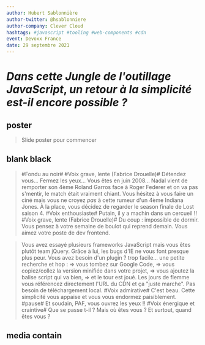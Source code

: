 ```yaml
---
author: Hubert Sablonnière
author-twitter: @hsablonniere
author-company: Clever Cloud
hashtags: #javascript #tooling #web-components #cdn
event: Devoxx France
date: 29 septembre 2021
---
```


# _Dans cette_ *Jungle de  l'outillage JavaScript*, _un retour à la simplicité est-il encore possible ?_

## poster
> Slide poster pour commencer

## blank black
> #Fondu au noir#
> #Voix grave, lente (Fabrice Drouelle)#
> Détendez vous...
> Fermez les yeux...
> Vous êtes en juin 2008...
> Nadal vient de remporter son 4ème Roland Garros face à Roger Federer et on va pas s'mentir, le match était vraiment chiant.
> Vous hésitez à vous faire un ciné mais vous ne croyez *pas* à cette rumeur d'un 4ème Indiana Jones.
> À la place, vous décidez de regarder le season finale de Lost saison 4.
> #Voix enthousiaste#
> Putain, il y a machin dans un cercueil !!
> #Voix grave, lente (Fabrice Drouelle)#
> Du coup : impossible de dormir.
> Vous pensez à votre semaine de boulot qui reprend demain.
> Vous aimez votre poste de dev frontend.
<!-- > Vous aimez votre poste de dev frontend mais, -->
<!-- > #Voix grave, lente et rassurante# -->
<!-- https://www.w3counter.com/globalstats.php?year=2008&month=6 -->
<!-- > vous pestez souvent contre IE 6 et 7, et leurs 63% de part de marché. -->
<!-- > Le plus souvent, vous bosser avec Firefox et son légendaire add-on : Firebug. -->
<!-- > Ils ont quand même réussi à monter à 30 pourcents chez Mozilla. -->
<!-- > Pendant ce temps là, Safari et Opera se partage les miettes avec quelques pourcents chacun. -->
<!-- Dojo 2005, Prototype 2005, Mootools 2007 -->
<!-- https://jquery.org/history/ -->
<!-- > On en est à la version 1.2.6 (mai 2008). -->
<!-- > Côté framework JavaScript, vous avez testé Mootools et Prototype mais depuis quelques temps, vous êtes plutôt team jQuery. -->
> Vous avez essayé plusieurs frameworks JavaScript mais vous êtes plutôt team jQuery.
> Grâce à lui, les bugs d'IE ne vous font presque plus peur.
> Vous avez besoin d'un plugin ? trop facile...
> une petite recherche et hop :
> => vous tombez sur Google Code,
> => vous copiez/collez la version minifiée dans votre projet,
> => vous ajoutez la balise script qui va bien,
> => et le tour est joué.
> Les jours de flemme vous référencez directement l'URL du CDN et ça "juste marche".
> Pas besoin de téléchargement local.
> #Voix admirative#
> C'est beau.
> Cette simplicité vous appaise et vous vous endormez paisiblement.
> #pause#
> Et soudain, PAF, vous ouvrez les yeux !!
> #Voix énergique et craintive#
> Que se passe t-il ?
> Mais où êtes vous ?
> Et surtout, quand êtes vous ?

## media contain
<!-- music predator ?? https://www.youtube.com/watch?v=oXnAxydhZ8M -->
<audio src="src/music/horn.ogg">
<img src="src/img/calendar-2021.jpg">
> #voix grave#
> Vous venez de débarquer en 2021 où le chaos s'est installé :

## media
<img src="src/img/nadal.jpg">
> #Rapide#
> => Nadal a perdu 4 fois Roland Garros.

## media
<img src="src/img/lost-02.jpg">
> => La fin de Lost était nulle.

## media
<img src="src/img/indiana-02.webp">
> => Il y a des rumeurs d'un 5ème Indiana Jones pour 2022 ... n'im-por-te quoi.

<!-- ## todo
brexit
> => Le Royaume Uni est sorti de l'UE. -->

<!-- ## todo
comparatif fusées
> => On continue à dérégler le climat mais pendant ce temps là, on a des milliardaires qui font un concours de "fusée". -->

## media
<img src="src/img/pangolin.jpg">
> => Et pour coroner le tout, depuis qu'un mec a bouffé un pangolin à l'autre bout de la planète,

## media
<img src="src/img/antenna.jpg">

## media
<img src="src/img/qrcode.jpg">
> on s'est tous fait injecter la 5G et on voit des QR code partout.
> #Pause#
> Ouais je sais, c'est dingue mais vous pouvez me croire, j'ai fais mes propres recherches.
> #Clin d'oeil#
> Côté dev frontend, le monde est devenu fou :

<!-- ## todo
Chrome 63%
> Google a sorti un navigateur et domine le marché avec 63%. -->

<!-- ## todo
Microsoft Edge
> Microsoft a abandonné IE pour créer Edge, un navigateur basé sur celui de Google. -->

<!-- ## todo
iPhone = SMIC => Safari 18%
> Apple impose le moteur de Safari sur tous ses iMachins, du coup, ils sont montés à 18% (ah oui, l'iPhone coûte un SMIC maintenant). -->

<!-- ## todo
Firefox 5%
> En pendant ce temps là, notre petit panda roux adoré est tombé sous la barre des 5%.
> C'est tellement triste, mais attends il y a pire : -->

## media white
<img src="src/img/rip-jquery.svg">
> #Voix sidérée#
> jQuery c'est devenu has been, genre has been de ouf.
> Maintenant, le framework à la mode,

## media
<img src="src/img/party-react.png">
> c'est React et tout le monde fait des Single Page Application.
> Du coup, tu peux oublier la simplicité plug-and-play de l'ère jQuery.

## image-grid
<img src="src/img/logo-closure.svg">
<img src="src/img/logo-nodejs.svg">
<img src="src/img/logo-npm.svg">
<img src="src/img/logo-browserify.svg">
<img src="src/img/logo-bower.svg">
<img src="src/img/logo-brunch.svg">
<img src="src/img/logo-grunt.svg">
<img src="src/img/logo-gulp.svg">
<img src="src/img/logo-broccoli.svg">
<img src="src/img/logo-webpack.svg">
<img src="src/img/logo-traceur.svg">
<img src="src/img/logo-typescript.svg">
<img src="src/img/logo-babel.svg">
<img src="src/img/logo-terser.svg">
<img src="src/img/logo-rollup.svg">
<img src="src/img/logo-parcel.svg">
<img src="src/img/logo-swc.svg">
<img src="src/img/logo-esbuild.svg">
<img src="src/img/logo-snowpack.svg">
<img src="src/img/logo-vitejs.svg">
<img src="src/img/logo-rome.svg">

> Non... maintenant, pour ajouter une dépendance et l'utiliser, il te faut Node.js, npm, un task runner, un bundler, un transpiler, un minifier, un linter, un formatter...
> En vrai, faut un bac+17 pour t'y retrouver dans tous ces outils JavaScript.
> #Ralentir#
> C'est devenu la jungle et j'crois vraiment qu'le moment est venu de faire le point sur la question.

## poster
> #mode normal (et énergique)#
> Bonjour à *toutes* et à tous !
> J'm'appelle Hubert Sablonnière,
> J'suis développeur Web chez #Clever Cloud# et aujourd'hui, j'ai envie de vous parler de jungle et d'outils JavaScript.
> On va d'abord revenir sur certains concepts et termes inventés ou popularisés par ces outils.
> D'ailleurs, on va se concentrer sur le build JavaScript, sinon on en a pour la semaine.
> Et ensuite, on verra au travers d'un retour d'expérience, si c'est possible de revenir à un système plus simple,
> comment... ?
> et qu'est ce que ça implique ?
> Allez, c'est parti !

<!-- Use this when we do the REX -->
<!-- ## media logo -->
<!-- <img src="src/img/logo-clever-cloud.svg"> -->

## section
Guide de survie
> On commence tout de suite par un petit guide simplifié de termes à connaitre pour survivre en milieu JavaScript.
> Depuis le début des années 2000, quand on voulait améliorer les performances d'une page Web qui charge du JS, on faisait appel à la...
<!-- > Depuis 2008, on a vu arriver pas mal de nouveaux termes.
> Bon l'idée, c'est pas de vous les lister un par un ni de décrire en détails ce qu'ils font ou ne font pas.
> C'qui m'intéresse aujourd'hui, c'est plutôt de revenir chronologiquement sur l'arrivée de certains concepts et expliquer en quoi c'est utile.
> D'ailleurs, on va mettre de côté tout ce qui concerne l'optimisation images, les préprocesseur CSS, les test-runner... -->

<!-- terme + schema (progressif) : on explique ce que ça fait -->
<!-- terme + impact : on expliquer à quoi ça sert -->
<!-- terme + logos -->

## definition animation
Minification
> ...minification.

## definition todo
Minification
<img src="/src/img/definition-minification.png">
> *L'idée :* on prend un fichier JS, on enlève les espaces, les commentaires...
> bref tout ce qu'on peut pour que ça continue à fonctionner pareil mais avec moins de code.
> C'est une sorte de compression avec perte de données.

## definition
Minification
* Moins de code
* _(charger + parser + exécuter)_
> *Le but :* reduire à quantité de code que le navigateur doit : charger, parser et exécuter.
> C'est pas nouveau du tout hein.

<!-- https://www.fusioncharts.com/blog/5-excellent-javascript-minification-tools-to-improve-your-code-performance/ -->
## definition
Minification (regex)
* 200?: jsmin <img src="">
* 200?: Packer <img src="">
* 200?: YUI compressor <img src="">
> Les moins jeunes d'entre nous se rappelleront de jsmin, Packer (jQuery), ou YUI compressor.

## definition
Minification (parseur)
* 2009: Closure<br>compiler <img src="src/img/logo-closure.svg">
* 2011: Uglify <img>
* 2017: Babel minify <img>
> Depuis 2008, on a eu pas mal de nouveau outils pour ça...

## definition
Minification (parseur)
* _"mangling"_ de noms de variable
* &nbsp;
> Ce qui est amusant c'est que si on passe la version minifiée d'un jQuery de 2008 dans Terser, on passe de 55kB à 46kB

## definition
Minification (parseur)
* _"mangling"_ de noms de variable
* élimination de code mort (DCE)
> Ce qui est amusant c'est que si on passe la version minifiée d'un jQuery de 2008 dans Terser, on passe de 55kB à 46kB

## definition
Minification (parseur)
* 2018: Terser (JS) <img src="src/img/logo-terser.svg">
* 2019: swc (Rust) <img src="src/img/logo-swc.svg">
* 2020: esbuild (go) <img src="src/img/logo-esbuild.svg">
> ...et en ce moment, on est plutôt sur Terser qui se fait talloner par esbuild et SWC.
<!-- pourquoi pas ajouter le logo de rust et go par dessus -->

## definition todo terminal
Minification (parseur)
<!-- curl -s https://code.jquery.com/jquery-1.2.6.min.js | human-size -->
<!-- curl -s https://code.jquery.com/jquery-1.2.6.min.js | terser --compress --mangle | human-size -->
<!-- curl -s https://code.jquery.com/jquery-3.6.0.min.js | human-size -->
<!-- curl -s https://code.jquery.com/jquery-3.6.0.min.js | terser --compress --mangle | human-size -->

## definition todo
```js foo
// Source
const FORD_YEAR = 1942;

function canPlayIndianaJones (name, year) {
    const age = 2021 - year;
    if (age > 50) {
        console.log('NO, too old!');
    }
    else {
        console.log('Yep ;-)');
    }
}

canPlayIndianaJones('Harrison Ford', FORD_YEAR);
```

## definition todo
```js
const FORD_YEAR=1942;function canPlayIndianaJones(name,year){const age=2021-year;if(age>50)console.log("NO, too old!");else console.log("Yep ;-)")}canPlayIndianaJones("Harrison Ford",FORD_YEAR);
```

```js invisible
const o=1942;function n(o,n){const l=2021-n;if(l>50)console.log("NO, too old!");else console.log("Yep ;-)")}n("Harrison Ford",o);
```

```js
2021-1942>50?console.log("NO, too old!"):console.log("Yep ;-)");
```

```js
console.log("NO, too old!");
```

## definition todo
```js
const FORD_YEAR=1942;function canPlayIndianaJones(name,year){const age=2021-year;if(age>50)console.log("NO, too old!");else console.log("Yep ;-)")}canPlayIndianaJones("Harrison Ford",FORD_YEAR);
```

```js
const o=1942;function n(o,n){const l=2021-n;if(l>50)console.log("NO, too old!");else console.log("Yep ;-)")}n("Harrison Ford",o);
```

```js
2021-1942>50?console.log("NO, too old!"):console.log("Yep ;-)");
```

```js
console.log("NO, too old!");
```

## blank white
> Pour des raisons de confort de dev, on a commencé à séparer nos fichiers.
> Tant qu'on les chargeait dans le bon ordre,
> en gros tant qu'on mettait jQuery avant les plugins jQuery etc...
> ça se passait bien.
> Du coup, pour pas déteriorer les perfs et l'expérience utilisateur, on a commencé à faire de la...

## todo
TERSER:
It's not well known, but whitespace removal and symbol mangling accounts for 95% of the size reduction in minified code for most JavaScript - not elaborate code transforms. One can simply disable compress to speed up Terser builds by 3 to 4 times.

## definition animation
Concaténation

## definition todo
Concaténation
<img src="/src/img/definition-concatenation.png">
> ...Concaténation.
> *L'idée :* on prend plusieurs fichiers et on les assemble en un seul fichier en respectant l'ordre.

## definition
Concaténation
* Moins de requêtes HTTP
> *Le but :* réduire le nombre de requêtes HTTP.
> En HTTP 1.1, un navigateur ne peut pas faire + de 6/8 requêtes en parallèle vers le même site.
> On a fait ça pendant longtemps, j'me rappelle que sur un projet angular.js en 2014, on avait du grunt puis du gulp pour faire ça.

## definition
Task runners / Pipeline
* 2011/2012: Brunch <img src="src/img/logo-brunch.svg">
* 2012: Grunt <img src="src/img/logo-grunt.svg">
* 2013: Gulp <img src="src/img/logo-gulp.svg">
* 2014: Broccoli <img src="src/img/logo-broccoli.svg">
> Ça rend en partie obsolète beaucoup de choses qu'on faisait manuellement avec des outils comme grunt gulp etc...
> Où on devait lui expliquer qui allait avec qui.

## blank white
> Respecter l'odre des fichiers, c'était un peu fragile du coup, on a commencé utiliser des systèmes de modules pour expliciter les dépendances.
> Module machin a besoin de module truc qui lui a besoin de module chose.
> Après avoir joué avec différents systèmes de modules, une bonne partie de la communauté a opté pour le système CommonJS (polularisé par Node.js).
> C'est là qu'on est passé au niveau supérieur de la concaténation...
<!-- requirejs et quoi d'autres -->
<!-- logo cjs/esm https://github.com/wessberg/cjstoesm -->

## definition animation
Bundling

## definition todo
Bundling
> ...le bundling.
<img src="/src/img/definition-bundling.png">
> *L'idée :* on prend un fichier source, on analyse les dépendances et on assemble ces dépendances dans le bon ordre, dans un seul fichier et avec un peu de glue pour que ça continue à fonctionner.
> C'est une sorte de concaténation ++ qui connait le système de modules et qui se base sur le graphe de dépendances.

## definition
Bundling
* Moins de requêtes HTTP
> *Le but :* toujours réduire le nombre de requêtes HTTP.
> En HTTP 1.1, un navigateur ne peut pas faire + de 6/8 requêtes en parallèle vers le même site
> Le graphe de dépendances se limite pas au JavaScript, certains d'entre eux analyse le HTML, le CSS, les images, les polices...

<!-- https://github.com/google/closure-compiler/blob/7ff6e25843097791416d1544c88dc8711f6be64a/src/com/google/javascript/jscomp/deps/DepsGenerator.java -->
## definition
Bundling (précurseurs)
* 2009: Closure<br>compiler <img src="src/img/logo-closure.svg">
<!-- * 2010: Dojo Toolkit <img src="src/img/logo-dojo.svg"> -->
* 2010: r.js<br>(requirejs) <img src="src/img/logo-requirejs.svg">
* 2011: Browserify <img src="src/img/logo-browserify.svg">
<!-- difficile de savoir s'il faut citer Dojo -->
<!-- https://dojotoolkit.org/documentation/tutorials/1.6/build/index.html -->

<!-- https://github.com/google/closure-compiler/blob/7ff6e25843097791416d1544c88dc8711f6be64a/src/com/google/javascript/jscomp/deps/DepsGenerator.java -->
## definition
Bundling
* 2014: Webpack <img src="src/img/logo-webpack.svg">
* 2015: Rollup <img src="src/img/logo-rollup.svg">
* 2018: Parcel <img src="src/img/logo-parcel.svg">
> Ça a clairement commencé avec Browserify
> Le plus connu, c'est probablement Webpack
> Perso j'aime bcp Rollup car il est fort en ESM
> alors que sur mon site j'utilise Parcel qui est balaise avec HTML

## definition
Bundling (nouvelle génération)
* 2020: esbuild (go) <img src="src/img/logo-esbuild.svg">
* 2020: Spack (rust) <img src="src/img/logo-swc.svg">
* 2020/2021: Rome (JS/rust) <img src="src/img/logo-rome.svg">
> Dans les petits nouveaux, on retrouve esbuild qui envoie du lourd au niveau perfs
> (montrer le site de esbuild)
> On a aussi Rome qui se vend comme un outil qui fait tout mais ils ont levé des millions et du coup, ils jettent tout pour tout refaire en Rust alors on sait pas trop quand ça sort ni si ça sera bien mais on attend.

## media top
<img src="src/img/screenshot-esbuild.jpg" screenshot-url="https://esbuild.github.io/">

## definition
Serveurs de dev
* 2020: WDS <img src="src/img/logo-modernweb.svg">
* 01/2020: Snowpack <img src="src/img/logo-snowpack.svg">
* 04/2020: Vite <img src="src/img/logo-vitejs.svg">
> Ce qui est marrant c'est qu'on a deux outils comparables qui sont sortis récemment
> Il se focalise sur la partie serveur de dev en utilisant esbuild sous le capot
> et quand vous voulez partir en prod, il vont utiliser rollup sous le capot

## blank white
> Transition blabla, les bundlers moderns ont ajouté des techniques au fur et a mesure
> Par exemple avec...

## definition
Bare imports

## definition animation
Scope hoisting

## definition todo
Scope hoisting
* Réduire le bruit

## definition todo
Scope hoisting
* exemple de code

## definition animation
Tree shaking
<!-- il faut une vidéo de moi qui secoue un arbre -->

## definition
Tree shaking
<img src="/src/img/definition-tree-shaking.png">
> ...le tree shaking
> C'est une technique qu'on applique au moment du bundling.
> *L'idée :* on prend un fichier source, on analyse ses dépendances et surtout on analyse précisémment ce qu'il importe des dépendances qu'il utilise pour ne garder que ces parties dans le bundle finale.

## definition
Tree shaking
* Moins de code
* _(charger + parser + exécuter)_
> *Le but :* reduire à quantité de code que le navigateur doit : charger, parser et exécuter.

## blank white

## definition animation
Code splitting

## definition
Code splitting
<img src="/src/img/definition-code-splitting.png">
> *L'idée :* on prend un fichier JS, on enlève les espaces, les commentaires...

## definition
Code splitting
* Chargement à la demande
> bla bla avec le routeur
> les imports dynamiques

## definition
Import hoisting
* Effet escalier

## definition animation
Content hashing

## definition
Content hashing
<img src="/src/img/definition-content-hashing.png">
> ...le Content hashing.
> *L'idée :* on prend le contenu de chaque fichier, on calcule un hash et on l'ajoute dans le nom du fichier.
> On a aussi appelé ça du revving à l'époque de grunt/gulp.

## definition
Content hashing
* Aider les caches
* &nbsp;

## definition
Content hashing
* Aider les caches
* _(navigateur, proxy, CDN...)_
> *Le but :* Pousser les caches à considérer les fichiers comme immutables
> Si un navigateur ou un proxy cache voit passer un fichier, il peut théoriquement que tel nom correspondra toujours à tel contenu.
> Ici on vient améliorer l'expérience des visites répétées.

## definition animation
Transpiling

## definition
Transpiling
* Langage (JSX, TS...)
* &nbsp;

## definition
Transpiling
* Langage (JSX, TS...)
* Syntaxes/fonctionnalités JS _"moderne"_

## definition
Transpiling
* 2009: CoffeeScript <img src="src/img/logo-coffeescript.svg">
* 2014: Traceur <img src="src/img/logo-traceur.svg">
* 2014: TypeScript <img src="src/img/logo-typescript.svg">
* 2014: Babel<br>(6-to-5) <img src="src/img/logo-babel.svg">

## definition
Transpiling (next gen)
* 2020: esbuild (go) <img src="src/img/logo-esbuild.svg">
* 2020: SWC (rust) <img src="src/img/logo-swc.svg">
* 2020/2021: Rome (JS/rust) <img src="src/img/logo-rome.svg">

## section
C'était mieux avant ?
> Alors, on pourrait qualifier mon intro de caricature de boomer, un peu trop exagérée en mode :
> #Voix gnagnagna#
> "Oui-ennn, mais c'était mieux avant, jQuery gna gna gna gna gna..."
> #pause#
> En vrai, ça serait pas super constructif.
> Moi j'crois qu'c'est important de se poser vraiment la question.
> Par exemple, pour Indiana Jones ou Lost, sans déconner, y'a pas débat. C'était mieux avant.
> #Attendre, lever la main pour inciter le public à le faire. Ah lui, il est d'accord avec moi.#
> Pour c'qui concerne le monde du dev frontend, c'est un vrai sujet.
> Ce constat de complexité, on est très nombreux à l'avoir fait et à le faire encore régulièrement.
> On compte plus les articles parlant de "JavaScript fatigue".
> Cette fatigue, elle est venue des frameworks JS de SPA mais aussi est surtout des outils qui sont arrivés avec.
> Et si c'était qu'une histoire de "Je sors de formation, c'est mon premier job et j'y comprends rien à cette jungle", à la rigueur, bon.
> Mais là, ça touche tout le monde.
> C'est outil sont arrivés

> On ne peut pas simplement dire "oui, c'est une remarque de boomer", il faut se poser la question
> blague Indy/Lost
> La JavaScript fatigue est réelle
> Au début, on avait quelques outils dans les communautés PHP/Java/Ruby

> Ensuite, avec l'arrivée de Node.js, les devs JavaScript on tous créé leur propre outils
> Tous ses outils sont arrivées via les gros frameworks JS pour faire des SPA
> le monde des SPA a complètement imposé ses outils aux autres

> Le monde du frontend/JavaScript s'est énormément complexifié depuis l'arrivée des frameworks JS/SPA avec toute une série d'outils basés sur Node.js/npm (minifier, bundler, transpiler/compilateur...)
> Cela a forcé beaucoup d'écosystèmes non-JS à s'adapter et adopter ces outils.
> Cela rend le développement Web beaucoup moins accessible à n'importe qui et c'est triste.

> * Est-ce que c'était mieux avant ? : digression sur l'utilité et l'impact de ces évolutions
> ** On constate les avantages et inconvénients
> * ?? (1) comment réduire la dépendance à nos outils ?
> ** Apporter un début de piste
> * ?? (2) comment rendre tout ceci plus accessible ?
> ** Différents cas de figures auxquels on pourrait s'intéresser pour simplifier l'expérience de dev mais ici on va se pencher sur :

## blank

## section
<!-- Un nouvel espoir... -->
<!-- Retour d'expérience -->
<!-- Vers la simplicité<br>et au delà ? -->
Retour aux sources ?
> Question de ce que ça fait de revenir à ce qu'on avait avant?

## todo
Les composants chez Clever Cloud
> contexte Clever Cloud: web components, besoins internes divers, besoins externes

## media
<img src="src/img/screenshot-clever-components-storybook.jpg" screenshot-url="https://www.clever-cloud.com/doc/clever-components/?path=/story/%F0%9F%8F%A0-home-readme--page">

## media
<img src="src/img/screenshot-clever-components-github.jpg" screenshot-url="https://github.com/CleverCloud/clever-components">

## todo
> Pour les utiliser dans la console, une SPA, il faut : (lister toutes les étapes avec node.js machin)
> parler aussi des étapes de mise en prod :
> compression, header de cache, h1/h2/h3...

## todo
> on veut utiliser nos composant ailleurs que dans des SPA
> MPA Play/Scala, Wordpress, site statique
> on veut que des clients ou des partenaires puisse les utiliser le plus facilement possible

## todo
DIY vs Plug-and-Play
> explication du DIY (je sais ce que je fais, je veux la maitrise)
> explication du Plug-and-play (je veux pas prendre cette complexité à ma charge, ça ne vaut pas le coup, donne moi le meilleur résultat possible)
> analogie pizza

## todo
> ici le DIY, c'est ce qu'on a déjà évoqué
> le plug-and-play, finalement, ça serait plutôt une approche à la jQuery avec juste des balises script

## todo
> précisons qu'il n'y a rien de bien nouveau
> on avait déjà des CDN publics avant
> ce qui a changé, c'est qu'aujourd'hui, certains d'entre eux sont un peu plus smart
> ils ont une connaissance de npm
> resolution des bare imports
> semver
> polyfill
> compression
> jspm, unpkg, skypack
> l'autre truc qui a changé, c'est qu'on ne peut plus se reposer sur le cache partagé d'un CDN

## media
<img src="src/img/screenshot-jspm.jpg" screenshot-url="https://jspm.org/">

## media
<img src="src/img/screenshot-unpkg.jpg" screenshot-url="https://unpkg.com/">

## media
<img src="src/img/screenshot-skypack.jpg" screenshot-url="https://www.skypack.dev/">

## todo
> mais du coup, qu'est ce que ça implique dans notre cas particulier ce mode plug and play ?
> expliquer qu'on utilise ESM et on publie sur npm en ESM
> maintenant c'est supporté dans les browsers
> du coup, ça marche sans rien faire

## definition
Exemple support
* 89: Chrome <img src="src/img/logo-chrome.svg">
* 89: Firefox <img src="src/img/logo-firefox.svg">
* 89: Safari <img src="src/img/logo-safari.svg">

## todo
> par contre, on doit quant même demander à nos utilisateurs de mettre une balise script par composant
> en plus c'est pas minifié à 100% (CSS, JS)
> ça ne gère pas tjs les images (SVG et sans oublier la minification)
> + le i18n avec le boilerplate de setup de langue (si c'est nécessaire)

## todo
> idée, est-ce qu'on ne pourrait pas faire notre propre smart CDN
> et avoir une seule balise script pour les gouverner tous

## todo
> allez, c'est parti
> on va commencer par le pire cas possible
> et on va mesurer

## todo
> Source individual ES modules (raw unminified)
> Minify JavaScript
> Minify inlined HTML templates and CSS
> Minify SVG
> Enable treeshaking
> Shim unused stuffs from 3rd parties
> Enable gzip
> Enable brotli
<!-- > Keep alive TODO?? -->
<!-- > domain sharding TODO?? -->
<!-- > Enable HTTP/2 TODO?? -->
<!-- > Enable HTTP/3 TODO?? -->
> Code splitting (chunks)
> Code splitting (manual chunks)
> Hoist imports (rollup system)
> Hoist imports (JS depcache reverse order)
> Hoist imports (JS depcache reverse order dynamic import)
> Hoist imports (JS depcache reverse order dynamic import + preload SVG)
<!-- > Preload with Link header TODO?? -->
<!-- > HTTP/2 push TODO?? -->
> comparer à tout dans le bundle
> comparer à un bundle sélectif

## todo
> la cerise sur le gateau
> c'est l'auto i18n au besoin
> la bonne gestion du cache entre versions
> (pourrait mieux faire avec les import maps)
 
## todo
> serveiller les import maps
> serveiller les web bundles / resource bundles https://github.com/WICG/resource-bundles

## todo
> expliquer la mise en place du Cellar + endpoint dynamique chez CF

## section
Et après ?
> en fait, de la même manière qu'avec notre plateforme Cloud, on essaye de convaincre les gens de pas se prendre la tête avec les serveurs, les mises à jour, la sécu tout ça et de nous le déléguer car on sait faire
> ici on vient déplacer la connaissance et la complexité de "prodification" de l'app qui consomme à celui qui expose un lib de composants
> comme vous l'avez vu, c'est pas forcément la meilleure solution, mais on trouve que dans pas mal de cas, le résultat est sufisant comparer à cout de mise en place et maintenance
> on espère que ça vous donnera des idées
> ouverture sur le déplacement de qui own le bundling ? (as a service)
> ouverture sur web bundles (new name)
> ouverture sur le bundling à la volée

## todo
conclusion
> Le monde du JavaScript est devenu un peu fou.
> Cette jungle d'outils est dense et seuls les plus "veille" peuvent s'y retrouver.
> Ça n'est pas une situation acceptable et il faut rester vigilants.
> Entre ceux qui disent que c'était mieux avant et les drogués aux derniers outils à la mode, il faut trouver un juste milieu.
> Il faut chercher le bon curseur pour atteindre des bonnes performances pour les utilisateurs tout en
> .à tel point qu'il devient utile de se poser pour faire le point sur ce vaste écosystème.
> Le Web est bien plus vaste que le petit monde des SPAs codées avec le dernier framework JS à la mode.
> Le Web c'est pour tout le monde et il n'y a pas de raisons que ça devienne un club réservé à une élite californienne.
> Il faut faire attention à ne pas trop se reposer sur nos séries d'outils et éviter les "oui mais ça tout le monde connait".

## poster
*Merci beaucoup !* _vous êtes un super public..._
> notes for empty slide (line 1)

## credits

Liens :

* Source des composants : https://github.com/CleverCloud/clever-components
* Storybook des composants : https://www.clever-cloud.com/doc/clever-components/
* UI pour sélectionner : https://components.clever-cloud.com/
* Smart CDN source : https://github.com/CleverCloud/clever-components-cdn

Images :

* Fond jungle : https://www.vexels.com/vectors/preview/70035/tropical-frame-styled-jungle-background
* Calendrier 2021 : https://unsplash.com/photos/F32jPy9SMaw
* 2021 masques : https://unsplash.com/photos/q5BnGgt2Y_E
* Fond fête : https://www.vecteezy.com/vector-art/237001-party-crowd
* Pangolin : https://unsplash.com/photos/mtTpAM2uaRM
* Antenne : https://unsplash.com/photos/31JqyCVndUM
* QR code : https://unsplash.com/photos/2HWkORIX3II

Polices :

* Tintin : https://www.cufonfonts.com/font/tintin
* PT Sans : https://fonts.google.com/specimen/PT+Sans
* Anton : https://fonts.google.com/specimen/Anton

Sons :

* Marimba note : https://www.youtube.com/watch?v=8FJMTJmuoU8
* Horn sound effect : https://www.youtube.com/watch?v=gKz1X2rn3CQ
* Forest sound : https://www.youtube.com/watch?v=IsPBplWLImI
